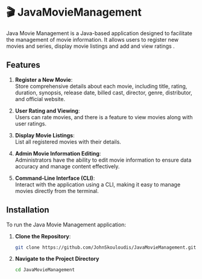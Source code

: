 # 🎬 JavaMovieManagement

Java Movie Management is a Java-based application designed to facilitate the management of movie information. It allows users to register new movies and series, display movie listings and add and view ratings .

## Features

1. **Register a New Movie**:  
   Store comprehensive details about each movie, including title, rating, duration, synopsis, release date, billed cast, director, genre, distributor, and official website.

2. **User Rating and Viewing**:  
   Users can rate movies, and there is a feature to view movies along with user ratings.

3. **Display Movie Listings**:  
   List all registered movies with their details.
   
4. **Admin Movie Information Editing**:  
   Administrators have the ability to edit movie information to ensure data accuracy and manage content effectively.

5. **Command-Line Interface (CLI)**:  
   Interact with the application using a CLI, making it easy to manage movies directly from the terminal.


## Installation

To run the Java Movie Management application:

1. **Clone the Repository**:

   ```bash
   git clone https://github.com/JohnSkouloudis/JavaMovieManagement.git

2. **Navigate to the Project Directory**
    ```bash
    cd JavaMovieManagement
